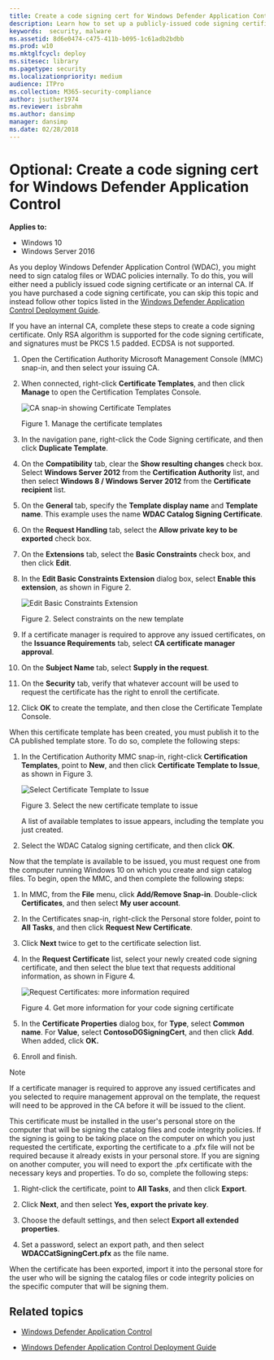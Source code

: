 ```yaml
---
title: Create a code signing cert for Windows Defender Application Control  (Windows 10)
description: Learn how to set up a publicly-issued code signing certificate, so you can sign catalog files or WDAC policies internally.
keywords:  security, malware
ms.assetid: 8d6e0474-c475-411b-b095-1c61adb2bdbb
ms.prod: w10
ms.mktglfcycl: deploy
ms.sitesec: library
ms.pagetype: security
ms.localizationpriority: medium
audience: ITPro
ms.collection: M365-security-compliance
author: jsuther1974
ms.reviewer: isbrahm
ms.author: dansimp
manager: dansimp
ms.date: 02/28/2018
---
```


# Optional: Create a code signing cert for Windows Defender Application Control  

**Applies to:**

-   Windows 10
-   Windows Server 2016

As you deploy Windows Defender Application Control (WDAC), you might need to sign catalog files or WDAC policies internally. To do this, you will either need a publicly issued code signing certificate or an internal CA. If you have purchased a code signing certificate, you can skip this topic and instead follow other topics listed in the [Windows Defender Application Control Deployment Guide](windows-defender-application-control-deployment-guide.md). 

If you have an internal CA, complete these steps to create a code signing certificate. 
Only RSA algorithm is supported for the code signing certificate, and signatures must be PKCS 1.5 padded. 
ECDSA is not supported.

1.  Open the Certification Authority Microsoft Management Console (MMC) snap-in, and then select your issuing CA.

2.  When connected, right-click **Certificate Templates**, and then click **Manage** to open the Certification Templates Console.

    ![CA snap-in showing Certificate Templates](images/dg-fig27-managecerttemp.png)

    Figure 1. Manage the certificate templates

3.  In the navigation pane, right-click the Code Signing certificate, and then click **Duplicate Template**.

4.  On the **Compatibility** tab, clear the **Show resulting changes** check box. Select **Windows Server 2012** from the **Certification Authority** list, and then select **Windows 8 / Windows Server 2012** from the **Certificate recipient** list.

5.  On the **General** tab, specify the **Template display name** and **Template name**. This example uses the name **WDAC Catalog Signing Certificate**.

6.  On the **Request Handling** tab, select the **Allow private key to be exported** check box.

7.  On the **Extensions** tab, select the **Basic Constraints** check box, and then click **Edit**.

8.  In the **Edit Basic Constraints Extension** dialog box, select **Enable this extension**, as shown in Figure 2.

    ![Edit Basic Constraints Extension](images/dg-fig29-enableconstraints.png)

    Figure 2. Select constraints on the new template

9.  If a certificate manager is required to approve any issued certificates, on the **Issuance Requirements** tab, select **CA certificate manager approval**.

10. On the **Subject Name** tab, select **Supply in the request**.

11. On the **Security** tab, verify that whatever account will be used to request the certificate has the right to enroll the certificate.

12. Click **OK** to create the template, and then close the Certificate Template Console.

When this certificate template has been created, you must publish it to the CA published template store. To do so, complete the following steps:

1.  In the Certification Authority MMC snap-in, right-click **Certification Templates**, point to **New**, and then click **Certificate Template to Issue**, as shown in Figure 3.

    ![Select Certificate Template to Issue](images/dg-fig30-selectnewcert.png)

    Figure 3. Select the new certificate template to issue

    A list of available templates to issue appears, including the template you just created.

2.  Select the WDAC Catalog signing certificate, and then click **OK**.

Now that the template is available to be issued, you must request one from the computer running Windows 10 on which you create and sign catalog files. To begin, open the MMC, and then complete the following steps:

1.  In MMC, from the **File** menu, click **Add/Remove Snap-in**. Double-click **Certificates**, and then select **My user account**.

2.  In the Certificates snap-in, right-click the Personal store folder, point to **All Tasks**, and then click **Request New Certificate**.

3.  Click **Next** twice to get to the certificate selection list.

4.  In the **Request Certificate** list, select your newly created code signing certificate, and then select the blue text that requests additional information, as shown in Figure 4.

    ![Request Certificates: more information required](images/dg-fig31-getmoreinfo.png)

    Figure 4. Get more information for your code signing certificate

5.  In the **Certificate Properties** dialog box, for **Type**, select **Common name**. For **Value**, select **ContosoDGSigningCert**, and then click **Add**. When added, click **OK.**

6.  Enroll and finish.

>[!NOTE]
>If a certificate manager is required to approve any issued certificates and you selected to require management approval on the template, the request will need to be approved in the CA before it will be issued to the client.

This certificate must be installed in the user's personal store on the computer that will be signing the catalog files and code integrity policies. If the signing is going to be taking place on the computer on which you just requested the certificate, exporting the certificate to a .pfx file will not be required because it already exists in your personal store. If you are signing on another computer, you will need to export the .pfx certificate with the necessary keys and properties. To do so, complete the following steps:

1.  Right-click the certificate, point to **All Tasks**, and then click **Export**.

2.  Click **Next**, and then select **Yes, export the private key**.

3.  Choose the default settings, and then select **Export all extended properties**.

4.  Set a password, select an export path, and then select **WDACCatSigningCert.pfx** as the file name.

When the certificate has been exported, import it into the personal store for the user who will be signing the catalog files or code integrity policies on the specific computer that will be signing them.

## Related topics

- [Windows Defender Application Control](windows-defender-application-control.md)

- [Windows Defender Application Control Deployment Guide](windows-defender-application-control-deployment-guide.md)

